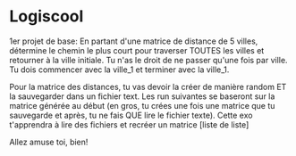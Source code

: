 # Logiscool

1er projet de base: En partant d'une matrice de distance de 5 villes, détermine le chemin le plus court pour traverser TOUTES les villes et retourner à la ville initiale. Tu n'as le droit de ne passer qu'une fois par ville. Tu dois commencer avec la ville_1 et terminer avec la ville_1.

Pour la matrice des distances, tu vas devoir la créer de manière random ET la sauvegarder dans un fichier text. Les run suivantes se baseront sur la matrice générée au début (en gros, tu crées une fois une matrice que tu sauvegarde et après, tu ne fais QUE lire le fichier texte). Cette exo t'apprendra à lire des fichiers et recréer un matrice [liste de liste]

Allez amuse toi, bien!
